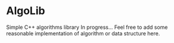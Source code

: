 # AlgoLib
Simple C++ algorithms library
In progress...
Feel free to add some reasonable implementation of algorithm or data structure here.
